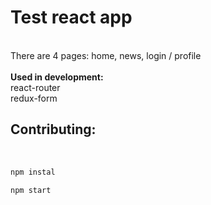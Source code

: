 <h1>Test react app</h1><br/>
There are 4 pages: home, news, login / profile<br/>
<br/>
<b>Used in development:</b><br/>
react-router<br/>
redux-form<br/>

<h2>Contributing:</h2><br/>

```sh
npm instal
```
```sh
npm start
```
